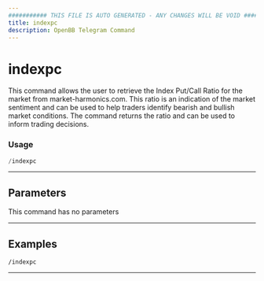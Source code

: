 ```yaml
---
########### THIS FILE IS AUTO GENERATED - ANY CHANGES WILL BE VOID ###########
title: indexpc
description: OpenBB Telegram Command
---
```


# indexpc

This command allows the user to retrieve the Index Put/Call Ratio for the market from market-harmonics.com. This ratio is an indication of the market sentiment and can be used to help traders identify bearish and bullish market conditions. The command returns the ratio and can be used to inform trading decisions.

### Usage

```python wordwrap
/indexpc
```

---

## Parameters

This command has no parameters



---

## Examples

```
/indexpc
```
---
